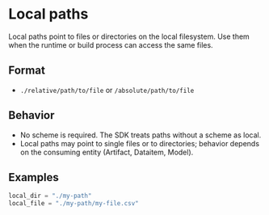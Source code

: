 # Local paths

Local paths point to files or directories on the local filesystem. Use them when the runtime or build process can access the same files.

## Format

- `./relative/path/to/file` or `/absolute/path/to/file`

## Behavior

- No scheme is required. The SDK treats paths without a scheme as local.
- Local paths may point to single files or to directories; behavior depends on the consuming entity (Artifact, Dataitem, Model).

## Examples

```python
local_dir = "./my-path"
local_file = "./my-path/my-file.csv"
```

